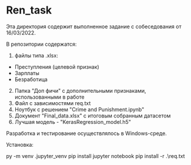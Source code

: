 # Ren_task

Эта директория содержит выполненное задание с собеседования от 16/03/2022.

В репозитории содержатся:
1. файлы типа .xlsx:
- Преступления (целевой признак)
- Зарплаты
- Безработица

2. Папка "Доп фичи" с дополнительными признаками, использованными в работе
3. Файл с зависимостями req.txt
4. Ноутбук с решением "Crime and Punishment.ipynb"
5. Документ "Final_data.xlsx" с итоговым собранным датасетом
6. Лучшая модель - "KerasRegression_model.h5"


Разработка и тестирование осуществлялось в Windows-среде. 

Установка:

py -m venv .jupyter_venv
pip install jupyter notebook
pip install -r .\req.txt

